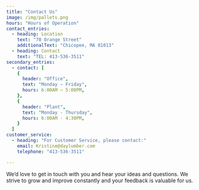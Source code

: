 ```yaml
---
title: "Contact Us"
image: /img/pallets.png
hours: "Hours of Operation"
contact_entries:
  - heading: Location
    text: "70 Orange Street"
    additionalText: "Chicopee, MA 01013"
  - heading: Contact
    text: "TEL: 413-536-3511"
secondary_entries:
  - contact: [
    {
      header: "Office",
      text: "Monday – Friday",
      hours: 6:00AM – 5:00PM,
    },
    {
      header: "Plant",
      text: "Monday - Thursday",
      hours: 6:00AM - 4:30PM,
    }
  ]
customer_service:
  - heading: "For Customer Service, please contact:"
    email: Kristine@daylumber.com
    telephone: "413-536-3511"

---
```


We’d love to get in touch with you and hear your ideas and
questions. We strive to grow and improve constantly and your feedback
is valuable for us.
